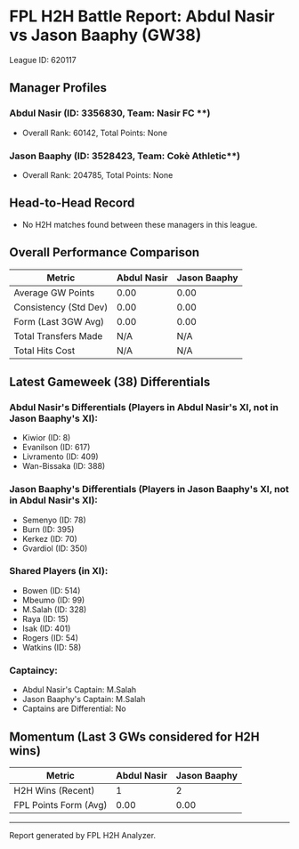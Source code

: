 # FPL H2H Battle Report: Abdul Nasir vs Jason Baaphy (GW38)

League ID: 620117

## Manager Profiles
### Abdul Nasir (ID: 3356830, Team: Nasir FC **)
- Overall Rank: 60142, Total Points: None
### Jason Baaphy (ID: 3528423, Team: Cokè Athletic**)
- Overall Rank: 204785, Total Points: None

## Head-to-Head Record
- No H2H matches found between these managers in this league.

## Overall Performance Comparison
| Metric                  | Abdul Nasir          | Jason Baaphy         |
|-------------------------|-----------------------|-----------------------|
| Average GW Points       | 0.00                 | 0.00                 |
| Consistency (Std Dev)   | 0.00                 | 0.00                 |
| Form (Last 3GW Avg)     | 0.00                 | 0.00                 |
| Total Transfers Made    | N/A                  | N/A                  |
| Total Hits Cost         | N/A                  | N/A                  |

## Latest Gameweek (38) Differentials
### Abdul Nasir's Differentials (Players in Abdul Nasir's XI, not in Jason Baaphy's XI):
- Kiwior (ID: 8)
- Evanilson (ID: 617)
- Livramento (ID: 409)
- Wan-Bissaka (ID: 388)

### Jason Baaphy's Differentials (Players in Jason Baaphy's XI, not in Abdul Nasir's XI):
- Semenyo (ID: 78)
- Burn (ID: 395)
- Kerkez (ID: 70)
- Gvardiol (ID: 350)

### Shared Players (in XI):
- Bowen (ID: 514)
- Mbeumo (ID: 99)
- M.Salah (ID: 328)
- Raya (ID: 15)
- Isak (ID: 401)
- Rogers (ID: 54)
- Watkins (ID: 58)

### Captaincy:
- Abdul Nasir's Captain: M.Salah
- Jason Baaphy's Captain: M.Salah
- Captains are Differential: No

## Momentum (Last 3 GWs considered for H2H wins)
| Metric                  | Abdul Nasir          | Jason Baaphy         |
|-------------------------|-----------------------|-----------------------|
| H2H Wins (Recent)       | 1                    | 2                    |
| FPL Points Form (Avg)   | 0.00                 | 0.00                 |

---
Report generated by FPL H2H Analyzer.